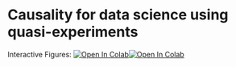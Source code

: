 # Causality for data science using quasi-experiments

Interactive Figures: [![Open In Colab](https://colab.research.google.com/assets/colab-badge.svg)](https://colab.research.google.com/github/googlecolab/colabtools/blob/master/notebooks/colab-github-demo.ipynb)[![Open In Colab](https://colab.research.google.com/assets/colab-badge.svg)](https://colab.research.google.com/github/tliu526/causal-data-science-perspective/interactive_figures.ipynb)
